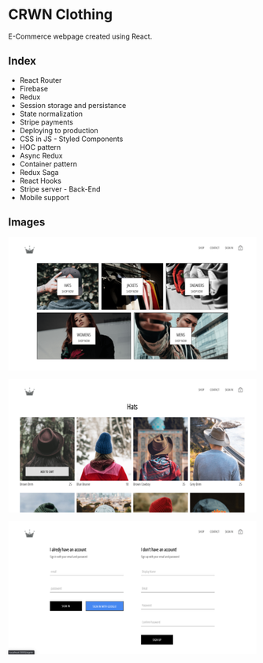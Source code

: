 # CRWN Clothing

E-Commerce webpage created using React.

## Index

<ul>
    <li>React Router</li>
    <li>Firebase</li>
    <li>Redux</li>
    <li>Session storage and persistance</li>
    <li>State normalization</li>
    <li>Stripe payments</li>
    <li>Deploying to production</li>
    <li>CSS in JS - Styled Components</li>
    <li>HOC pattern</li>
    <li>Async Redux</li>
    <li>Container pattern</li>
    <li>Redux Saga</li>
    <li>React Hooks</li>
    <li>Stripe server - Back-End</li>
    <li>Mobile support</li>
</ul>

## Images

![Home page](https://raw.githubusercontent.com/DiogoCastroSilva/complete-react-developer-in-2020/master/crwn-clothing/images/home-page.png)

![Category Page](https://raw.githubusercontent.com/DiogoCastroSilva/complete-react-developer-in-2020/master/crwn-clothing/images/category-page.png)

![Sign In / Login Page](https://raw.githubusercontent.com/DiogoCastroSilva/complete-react-developer-in-2020/master/crwn-clothing/images/login-sign-in-page.png)